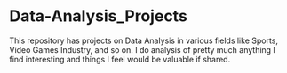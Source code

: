# Data-Analysis_Projects
This repository has projects on Data Analysis in various fields like Sports, Video Games Industry, and so on. I do analysis of pretty much anything I find interesting and things I feel would be valuable if shared.
